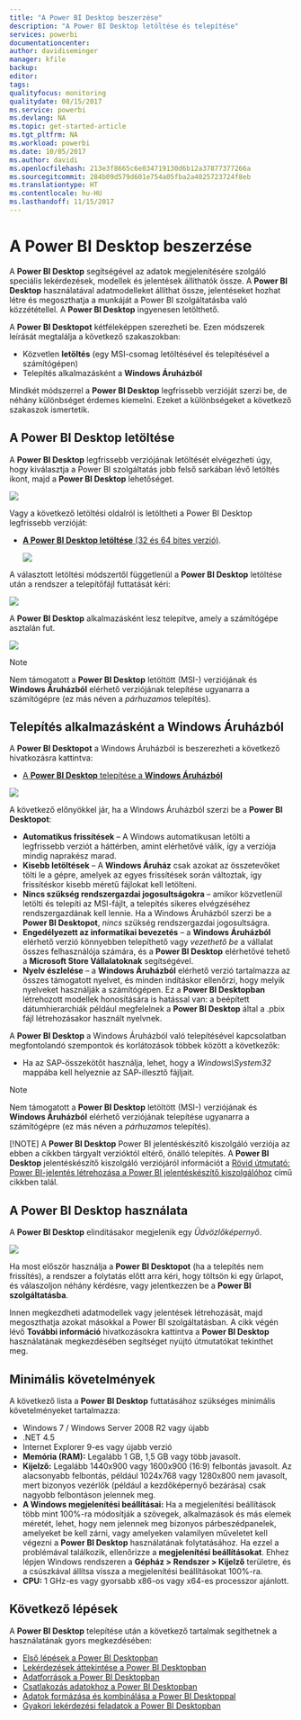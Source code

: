 ```yaml
---
title: "A Power BI Desktop beszerzése"
description: "A Power BI Desktop letöltése és telepítése"
services: powerbi
documentationcenter: 
author: davidiseminger
manager: kfile
backup: 
editor: 
tags: 
qualityfocus: monitoring
qualitydate: 08/15/2017
ms.service: powerbi
ms.devlang: NA
ms.topic: get-started-article
ms.tgt_pltfrm: NA
ms.workload: powerbi
ms.date: 10/05/2017
ms.author: davidi
ms.openlocfilehash: 213e3f8665c6e034719130d6b12a37877377266a
ms.sourcegitcommit: 284b09d579d601e754a05fba2a4025723724f8eb
ms.translationtype: HT
ms.contentlocale: hu-HU
ms.lasthandoff: 11/15/2017
---
```

# <a name="get-power-bi-desktop"></a>A Power BI Desktop beszerzése
A **Power BI Desktop** segítségével az adatok megjelenítésére szolgáló speciális lekérdezések, modellek és jelentések állíthatók össze. A **Power BI Desktop** használatával adatmodelleket állíthat össze, jelentéseket hozhat létre és megoszthatja a munkáját a Power BI szolgáltatásba való közzététellel.  A **Power BI Desktop** ingyenesen letölthető.

A **Power BI Desktopot** kétféleképpen szerezheti be. Ezen módszerek leírását megtalálja a következő szakaszokban:

* Közvetlen **letöltés** (egy MSI-csomag letöltésével és telepítésével a számítógépen)
* Telepítés alkalmazásként a **Windows Áruházból**

Mindkét módszerrel a **Power BI Desktop** legfrissebb verzióját szerzi be, de néhány különbséget érdemes kiemelni. Ezeket a különbségeket a következő szakaszok ismertetik.

## <a name="download-power-bi-desktop"></a>A Power BI Desktop letöltése
A **Power BI Desktop** legfrissebb verziójának letöltését elvégezheti úgy, hogy kiválasztja a Power BI szolgáltatás jobb felső sarkában lévő letöltés ikont, majd a **Power BI Desktop** lehetőséget.

![](media/desktop-get-the-desktop/getpbid_downloads.png)

Vagy a következő letöltési oldalról is letöltheti a Power BI Desktop legfrissebb verzióját:

* [**A Power BI Desktop letöltése** (32 és 64 bites verzió)](https://powerbi.microsoft.com/desktop).
  
  [![](media/service-admin-power-bi-security/PBI_Security_01.png)](https://powerbi.microsoft.com/desktop)

A választott letöltési módszertől függetlenül a **Power BI Desktop** letöltése után a rendszer a telepítőfájl futtatását kéri:

![](media/desktop-get-the-desktop/getpbid_3.png)

A **Power BI Desktop** alkalmazásként lesz telepítve, amely a számítógépe asztalán fut.

![](media/desktop-get-the-desktop/designer_gsg_install.png)

> [!NOTE]
> Nem támogatott a **Power BI Desktop** letöltött (MSI-) verziójának és **Windows Áruházból** elérhető verziójának telepítése ugyanarra a számítógépre (ez más néven a *párhuzamos* telepítés).
> 
> 

## <a name="install-as-an-app-from-the-windows-store"></a>Telepítés alkalmazásként a Windows Áruházból
A **Power BI Desktopot** a Windows Áruházból is beszerezheti a következő hivatkozásra kattintva:

* [A **Power BI Desktop** telepítése a **Windows Áruházból**](http://aka.ms/pbidesktopstore)

![](media/desktop-get-the-desktop/getpbid_04.png)

A következő előnyökkel jár, ha a Windows Áruházból szerzi be a **Power BI Desktopot**:

* **Automatikus frissítések** – A Windows automatikusan letölti a legfrissebb verziót a háttérben, amint elérhetővé válik, így a verziója mindig naprakész marad.
* **Kisebb letöltések** – A **Windows Áruház** csak azokat az összetevőket tölti le a gépre, amelyek az egyes frissítések során változtak, így frissítéskor kisebb méretű fájlokat kell letölteni.
* **Nincs szükség rendszergazdai jogosultságokra** – amikor közvetlenül letölti és telepíti az MSI-fájlt, a telepítés sikeres elvégzéséhez rendszergazdának kell lennie. Ha a Windows Áruházból szerzi be a **Power BI Desktopot**, *nincs* szükség rendszergazdai jogosultságra.
* **Engedélyezett az informatikai bevezetés** – a **Windows Áruházból** elérhető verzió könnyebben telepíthető vagy *vezethető be* a vállalat összes felhasználója számára, és a **Power BI Desktop** elérhetővé tehető a **Microsoft Store Vállalatoknak** segítségével.
* **Nyelv észlelése** – a **Windows Áruházból** elérhető verzió tartalmazza az összes támogatott nyelvet, és minden indításkor ellenőrzi, hogy melyik nyelveket használják a számítógépen. Ez a **Power BI Desktopban** létrehozott modellek honosítására is hatással van: a beépített dátumhierarchiák például megfelelnek a **Power BI Desktop** által a .pbix fájl létrehozásakor használt nyelvnek.

A **Power BI Desktop** a Windows Áruházból való telepítésével kapcsolatban megfontolandó szempontok és korlátozások többek között a következők:

* Ha az SAP-összekötőt használja, lehet, hogy a *Windows\System32* mappába kell helyeznie az SAP-illesztő fájljait.

> [!NOTE]
> Nem támogatott a **Power BI Desktop** letöltött (MSI-) verziójának és **Windows Áruházból** elérhető verziójának telepítése ugyanarra a számítógépre (ez más néven a *párhuzamos* telepítés).
> 
> [!NOTE]
> A **Power BI Desktop** Power BI jelentéskészítő kiszolgáló verziója az ebben a cikkben tárgyalt verzióktól eltérő, önálló telepítés. A **Power BI Desktop** jelentéskészítő kiszolgáló verziójáról információt a [Rövid útmutató: Power BI-jelentés létrehozása a Power BI jelentéskészítő kiszolgálóhoz](report-server/quickstart-create-powerbi-report.md) című cikkben talál.
> 
> 

## <a name="using-power-bi-desktop"></a>A Power BI Desktop használata
A **Power BI Desktop** elindításakor megjelenik egy *Üdvözlőképernyő*.

![](media/desktop-get-the-desktop/getpbid_05.png)

Ha most először használja a **Power BI Desktopot** (ha a telepítés nem frissítés), a rendszer a folytatás előtt arra kéri, hogy töltsön ki egy űrlapot, és válaszoljon néhány kérdésre, vagy jelentkezzen be a **Power BI szolgáltatásba**.

Innen megkezdheti adatmodellek vagy jelentések létrehozását, majd megoszthatja azokat másokkal a Power BI szolgáltatásban. A cikk végén lévő **További információ** hivatkozásokra kattintva a **Power BI Desktop** használatának megkezdésében segítséget nyújtó útmutatókat tekinthet meg.

## <a name="minimum-requirements"></a>Minimális követelmények
A következő lista a **Power BI Desktop** futtatásához szükséges minimális követelményeket tartalmazza:

* Windows 7 / Windows Server 2008 R2 vagy újabb
* .NET 4.5
* Internet Explorer 9-es vagy újabb verzió
* **Memória (RAM):** Legalább 1 GB, 1,5 GB vagy több javasolt.
* **Kijelző:** Legalább 1440x900 vagy 1600x900 (16:9) felbontás javasolt. Az alacsonyabb felbontás, például 1024x768 vagy 1280x800 nem javasolt, mert bizonyos vezérlők (például a kezdőképernyő bezárása) csak nagyobb felbontáson jelennek meg.
* **A Windows megjelenítési beállításai:** Ha a megjelenítési beállítások több mint 100%-ra módosítják a szövegek, alkalmazások és más elemek méretét, lehet, hogy nem jelennek meg bizonyos párbeszédpanelek, amelyeket be kell zárni, vagy amelyeken valamilyen műveletet kell végezni a **Power BI Desktop** használatának folytatásához. Ha ezzel a problémával találkozik, ellenőrizze a **megjelenítési beállításokat**. Ehhez lépjen Windows rendszeren a **Gépház > Rendszer > Kijelző** területre, és a csúszkával állítsa vissza a megjelenítési beállításokat 100%-ra.
* **CPU:** 1 GHz-es vagy gyorsabb x86-os vagy x64-es processzor ajánlott.

## <a name="next-steps"></a>Következő lépések
A **Power BI Desktop** telepítése után a következő tartalmak segíthetnek a használatának gyors megkezdésében:

* [Első lépések a Power BI Desktopban](desktop-getting-started.md)
* [Lekérdezések áttekintése a Power BI Desktopban](desktop-query-overview.md)
* [Adatforrások a Power BI Desktopban](desktop-data-sources.md)
* [Csatlakozás adatokhoz a Power BI Desktopban](desktop-connect-to-data.md)
* [Adatok formázása és kombinálása a Power BI Desktoppal](desktop-shape-and-combine-data.md)
* [Gyakori lekérdezési feladatok a Power BI Desktopban](desktop-common-query-tasks.md)   

